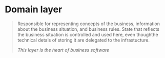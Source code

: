 # Domain layer

> Responsible for representing concepts of the business, information about the business situation, and business rules.
> State that reflects the business situation is controlled and used here, even thoughthe technical detals of storing it are delegated to the infrastucture.
>
> _This layer is the heart of business software_
